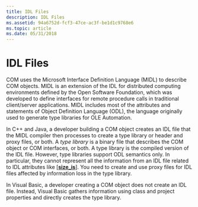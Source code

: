 ```yaml
---
title: IDL Files
description: IDL Files
ms.assetid: 94a6752d-fcf3-47ce-ac3f-be1d1c9768e6
ms.topic: article
ms.date: 05/31/2018
---
```


# IDL Files

COM uses the Microsoft Interface Definition Language (MIDL) to describe COM objects. MIDL is an extension of the IDL for distributed computing environments defined by the Open Software Foundation, which was developed to define interfaces for remote procedure calls in traditional client/server applications. MIDL includes most of the attributes and statements of Object Definition Language (ODL), the language originally used to generate type libraries for OLE Automation.

In C++ and Java, a developer building a COM object creates an IDL file that the MIDL compiler then processes to create a type library or header and proxy files, or both. A *type library* is a binary file that describes the COM object or COM interfaces, or both. A type library is the compiled version of the IDL file. However, type libraries support ODL semantics only. In particular, they cannot represent all the information from an IDL file related to IDL attributes like \[[**size\_is**](/windows/desktop/Midl/size-is)\]. You need to create and use proxy files for IDL files affected by information loss in the type library.

In Visual Basic, a developer creating a COM object does not create an IDL file. Instead, Visual Basic gathers information using class and project properties and directly creates the type library.

 

 
